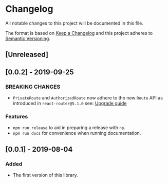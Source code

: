 # Changelog

All notable changes to this project will be documented in this file.

The format is based on [Keep a Changelog](http://keepachangelog.com/en/1.0.0/)
and this project adheres to [Semantic Versioning](http://semver.org/spec/v2.0.0.html).

## [Unreleased]

## [0.0.2] - 2019-09-25

### BREAKING CHANGES

- `PrivateRoute` and `AuthorizedRoute` now adhere to the new `Route` API as introduced in `react-router@5.1.0` see: [Upgrade guide](https://reacttraining.com/blog/react-router-v5-1)

### Features

- `npm run release` to aid in preparing a release with `np`.
- `npm run docs` for convenience when running documentation.

## [0.0.1] - 2019-08-04

### Added

- The first version of this library.
